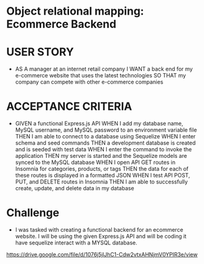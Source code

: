 # Object relational mapping: Ecommerce Backend

# USER STORY
* AS A manager at an internet retail company
I WANT a back end for my e-commerce website that uses the latest technologies
SO THAT my company can compete with other e-commerce companies

# ACCEPTANCE CRITERIA 
* GIVEN a functional Express.js API
WHEN I add my database name, MySQL username, and MySQL password to an environment variable file
THEN I am able to connect to a database using Sequelize
WHEN I enter schema and seed commands
THEN a development database is created and is seeded with test data
WHEN I enter the command to invoke the application
THEN my server is started and the Sequelize models are synced to the MySQL database
WHEN I open API GET routes in Insomnia for categories, products, or tags
THEN the data for each of these routes is displayed in a formatted JSON
WHEN I test API POST, PUT, and DELETE routes in Insomnia
THEN I am able to successfully create, update, and delete data in my database

# Challenge
* I was tasked with creating a functional backend for an ecommerce website. I will be using the given Express.js API and will be coding it have sequelize interact with a MYSQL database.

https://drive.google.com/file/d/1076j5jlJhC1-Cdw2vtxAHNjmV0YPIR3e/view

